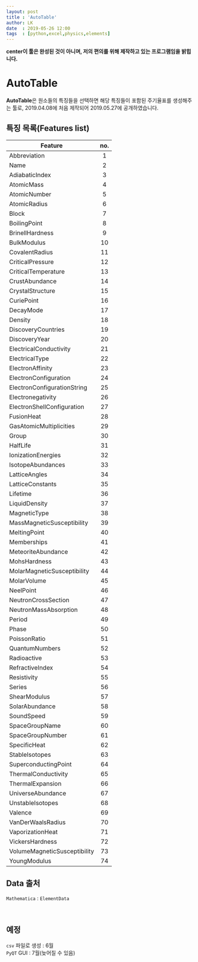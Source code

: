 ```yaml
---
layout: post
title : 'AutoTable'
author: LK
date  : 2019-05-26 12:00
tags  : [python,excel,physics,elements]
---
```


**center이 툴은 완성된 것이 아니며, 저의 편의를 위해 제작하고 있는 프로그램임을 밝힙니다.**

AutoTable
======

**AutoTable**은 원소들의 특징들을 선택하면 해당 특징들이 포함된 주기율표를 생성해주는 툴로, 2019.04.08에 처음 제작되어 2019.05.27에 공개하였습니다.


## 특징 목록(Features list)


 Feature | no.
 ---|:---:
 Abbreviation|1
 Name|2
 AdiabaticIndex|3
 AtomicMass|4
 AtomicNumber|5
 AtomicRadius|6
 Block|7
 BoilingPoint|8
 BrinellHardness|9
 BulkModulus|10
 CovalentRadius|11
 CriticalPressure|12
 CriticalTemperature|13
 CrustAbundance|14
 CrystalStructure|15
 CuriePoint|16
 DecayMode|17
 Density|18
 DiscoveryCountries|19
 DiscoveryYear|20
 ElectricalConductivity|21
 ElectricalType|22
 ElectronAffinity|23
 ElectronConfiguration|24
 ElectronConfigurationString|25
 Electronegativity|26
 ElectronShellConfiguration|27
 FusionHeat|28
 GasAtomicMultiplicities|29
 Group|30
 HalfLife|31
 IonizationEnergies|32
 IsotopeAbundances|33
 LatticeAngles|34
 LatticeConstants|35
 Lifetime|36
 LiquidDensity|37
 MagneticType|38
 MassMagneticSusceptibility|39
 MeltingPoint|40
 Memberships|41
 MeteoriteAbundance|42
 MohsHardness|43
 MolarMagneticSusceptibility|44
 MolarVolume|45
 NeelPoint|46
 NeutronCrossSection|47
 NeutronMassAbsorption|48
 Period|49
 Phase|50
 PoissonRatio|51
 QuantumNumbers|52
 Radioactive|53
 RefractiveIndex|54
 Resistivity|55
 Series|56
 ShearModulus|57
 SolarAbundance|58
 SoundSpeed|59
 SpaceGroupName|60
 SpaceGroupNumber|61
 SpecificHeat|62
 StableIsotopes|63
 SuperconductingPoint|64
 ThermalConductivity|65
 ThermalExpansion|66
 UniverseAbundance|67
 UnstableIsotopes|68
 Valence|69
 VanDerWaalsRadius|70
 VaporizationHeat|71
 VickersHardness|72
 VolumeMagneticSusceptibility|73
 YoungModulus|74


## Data 출처
`Mathematica` : `ElementData`

<br>

## 예정
 `csv` 파일로 생성 : 6월  
 `PyQT` GUI : 7월(늦어질 수 있음)
